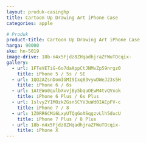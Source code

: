 ```yaml
---
layout: produk-casinghp
title: Cartoon Up Drawing Art iPhone Case
categories: apple

# Produk
product-title: Cartoon Up Drawing Art iPhone Case
harga: 90000
sku: hn-5019
image-drive: 18b-n4x5Fjdz8ZHqadhjraZFWuTOcqix-
gallery:
  - url: 1FTeVETiG-6o7daAppCtJNMvZp59nrgz0
    title: iPhone 5 / 5s / SE
  - url: 1QQ2AZsnDomIGMI9Ixq83vywDWeJ23s5H
    title: iPhone 6 / 6s
  - url: 1AtEWo0qulbXvvjBy5bquOEwM4tvQVxok
    title: iPhone 6 Plus / 6s Plus
  - url: 1slvy2Y1MOzkZGsn5CYV3uWd0IAEpFV-c
    title: iPhone 7 / 8
  - url: 1Z0RR6CMi6LxyUTQqGoASqgzvLlh5ducU
    title: iPhone 7 Plus / 8 Plus
  - url: 18b-n4x5Fjdz8ZHqadhjraZFWuTOcqix-
    title: iPhone X
---
```

